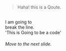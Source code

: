 > Haha! this is a Qoute.  

<br />I am going to<br />break the line.<br />'This is Going to be a code'<br />
###### Move to the next slide.
